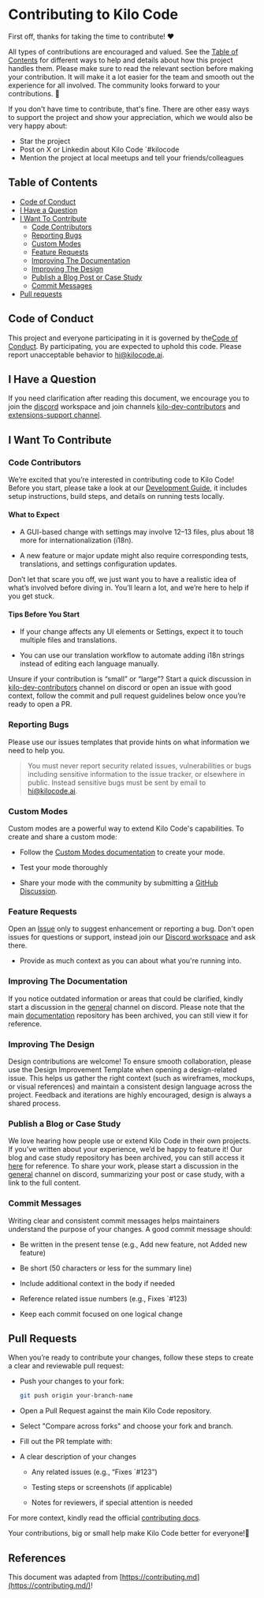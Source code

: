 # Contributing to Kilo Code

First off, thanks for taking the time to contribute! ❤️

All types of contributions are encouraged and valued. See the [Table of Contents](#table-of-contents) for different ways to help and details about how this project handles them. Please make sure to read the relevant section before making your contribution. It will make it a lot easier for the team and smooth out the experience for all involved. The community looks forward to your contributions. 🎉

If you don't have time to contribute, that's fine. There are other easy ways to support the project and show your appreciation, which we would also be very happy about:

- Star the project
- Post on X or Linkedin about Kilo Code `#kilocode
- Mention the project at local meetups and tell your friends/colleagues

## Table of Contents

- [Code of Conduct](#code-of-conduct)
- [I Have a Question](#i-have-a-question)
- [I Want To Contribute](#i-want-to-contribute)
  - [Code Contributors](code-contributors)
  - [Reporting Bugs](#reporting-bugs)
  - [Custom Modes](#custom-modes)
  - [Feature Requests](#feature-requests)
  - [Improving The Documentation](#improving-the-documentation)
  - [Improving The Design](#improving-the-design)
  - [Publish a Blog Post or Case Study](#publish-a-blog-post-or-case-study)
  - [Commit Messages](#commit-messages)
- [Pull requests](#pull-requests)


## Code of Conduct

This project and everyone participating in it is governed by the[Code of Conduct](https://github.com/Kilo-Org/kilocode/blob/main/CODE_OF_CONDUCT.md). By participating, you are expected to uphold this code. Please report unacceptable behavior
to [hi@kilocode.ai](mailto:hi@kilocode.ai).


## I Have a Question

If you need clarification after reading this document, we encourage you to join the [discord](https://kilocode.ai/discord) workspace and join channels [kilo-dev-contributors](https://discord.com/channels/1349288496988160052/1391109167275577464) and [extensions-support channel](https://discord.com/channels/1349288496988160052/1349358641295265864).


## I Want To Contribute

### Code Contributors

We’re excited that you’re interested in contributing code to Kilo Code! Before you start, please take a look at our [Development Guide](https://github.com/Kilo-Org/kilocode/blob/main/DEVELOPMENT.md), it includes setup instructions, build steps, and details on running tests locally.

#### What to Expect

- A GUI-based change with settings may involve 12–13 files, plus about 18 more for internationalization (i18n).

- A new feature or major update might also require corresponding tests, translations, and settings configuration updates.

Don’t let that scare you off, we just want you to have a realistic idea of what’s involved before diving in. You’ll learn a lot, and we’re here to help if you get stuck.

#### Tips Before You Start

- If your change affects any UI elements or Settings, expect it to touch multiple files and translations.

- You can use our translation workflow to automate adding i18n strings instead of editing each language manually.

Unsure if your contribution is “small” or “large”? Start a quick discussion in [kilo-dev-contributors](https://discord.com/channels/1349288496988160052/1391109167275577464) channel on discord or open an issue with good context, follow the commit and pull request guidelines below once you’re ready to open a PR.


### Reporting Bugs

Please use our issues templates that provide hints on what information we need to help you.

> You must never report security related issues, vulnerabilities or bugs including sensitive information to the issue tracker, or elsewhere in public. Instead sensitive bugs must be sent by email to [hi@kilocode.ai](mailto:hi@kilocode.ai).

### Custom Modes

Custom modes are a powerful way to extend Kilo Code's capabilities. To create and share a custom mode:

- Follow the [Custom Modes documentation](https://kilocode.ai/docs/features/custom-modes) to create your mode.

- Test your mode thoroughly

- Share your mode with the community by submitting a [GitHub Discussion](https://github.com/Kilo-Org/kilocode/discussions).

### Feature Requests

Open an [Issue](https://github.com/Kilo-Org/kilocode/issues/new/choose) only to suggest enhancement or reporting a bug. Don't open issues for questions or support, instead join our [Discord workspace](https://kilocode.ai/discord) and ask there.
- Provide as much context as you can about what you're running into.

### Improving The Documentation

If you notice outdated information or areas that could be clarified, kindly start a discussion in the [general](https://discord.com/channels/1349288496988160052/1349288496988160055) channel on discord.
Please note that the main [documentation](https://github.com/Kilo-Org/docs) repository has been archived, you can still view it for reference.

### Improving The Design

Design contributions are welcome! To ensure smooth collaboration, please use the Design Improvement Template when opening a design-related issue.
This helps us gather the right context (such as wireframes, mockups, or visual references) and maintain a consistent design language across the project. Feedback and iterations are highly encouraged, design is always a shared process.

### Publish a Blog or Case Study

We love hearing how people use or extend Kilo Code in their own projects. If you’ve written about your experience, we’d be happy to feature it!
Our blog and case study repository has been archived, you can still access it [here](https://github.com/Kilo-Org/docs/tree/main/blog-posts) for reference. To share your work, please start a discussion in the [general](https://discord.com/channels/1349288496988160052/1349288496988160055) channel on discord,  summarizing your post or case study, with a link to the full content.

### Commit Messages

Writing clear and consistent commit messages helps maintainers understand the purpose of your changes. A good commit message should:

- Be written in the present tense (e.g., Add new feature, not Added new feature)

- Be short (50 characters or less for the summary line)

- Include additional context in the body if needed

- Reference related issue numbers (e.g., Fixes `#123)

- Keep each commit focused on one logical change


## Pull Requests

When you’re ready to contribute your changes, follow these steps to create a clear and reviewable pull request:

- Push your changes to your fork:

    ```bash
    git push origin your-branch-name
    ```

- Open a Pull Request against the main Kilo Code repository.

- Select "Compare across forks" and choose your fork and branch.

- Fill out the PR template with:

- A clear description of your changes

  - Any related issues (e.g., “Fixes `#123”)

  - Testing steps or screenshots (if applicable)

  - Notes for reviewers, if special attention is needed

For more context, kindly read the official [contributing docs](https://kilocode.ai/docs/extending/contributing-to-kilo).

Your contributions, big or small help make Kilo Code better for everyone!🫶


## References 

This document was adapted from [https://contributing.md](https://contributing.md/)!